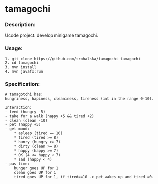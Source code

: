 # tamagochi

### Description:
Ucode project: develop minigame tamagochi. 

### Usage:
```
1. git clone https://github.com/trohalska/tamagochi tamagochi
2. cd tamagochi
3. mvn install
4. mvn javafx:run
```

### Specification:
```
A tamagotchi has:
hungriness, hapiness, cleaniness, tireness (int in the range 0-10).

Interaction:
- feed (hungry -5)
- take for a walk (happy +5 && tired +2)
- clean (clean -10)
- pet (happy +5)
- get mood:
    * asleep (tired == 10)
    * tired (tired >= 8)
    * hunry (hungry >= 7)
    * dirty (clean >= 8)
    * happy (happy >= 7)
    * OK (4 <= happy < 7)
    * sad (happy < 4)
- pas time:
    hunger goes UP for 1
    clean goes UP for 1
    tired goes UP for 1, if tired==10 -> pet wakes up and tired =0.
    

```
